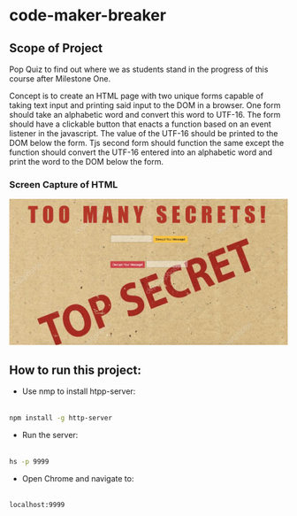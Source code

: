 # code-maker-breaker

## Scope of Project

<p> Pop Quiz to find out where we as students stand in the progress of this course after Milestone One. </p>
<p> Concept is to create an HTML page with two unique forms capable of taking text input and printing said input to the DOM in a browser. One form should take an alphabetic word and convert this word to UTF-16. The form should have a clickable button that enacts a function based on an event listener in the javascript.  The value of the UTF-16 should be printed to the DOM below the form.  Tjs second form should function the same except the function should convert the UTF-16 entered into an alphabetic word and print the word to the DOM below the form.</P>

### Screen Capture of HTML

<img src="https://github.com/nss-evening-cohort-8/code-maker-and-breaker-Shijax/blob/master/img/too_many_secrets.jpeg">

## How to run this project:

* Use nmp to install htpp-server:

```sh

npm install -g http-server

```
* Run the server:

```sh

hs -p 9999

```

* Open Chrome and navigate to:

```

localhost:9999

```


